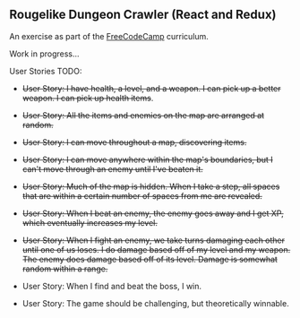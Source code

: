 ## Rougelike Dungeon Crawler (React and Redux)

An exercise as part of the [FreeCodeCamp](http://freecodecamp.com) curriculum.

Work in progress...

User Stories TODO:
- ~~User Story: I have health, a level, and a weapon. I can pick up a better weapon. I can pick up health items~~.

- ~~User Story: All the items and enemies on the map are arranged at random.~~

- ~~User Story: I can move throughout a map, discovering items.~~

- ~~User Story: I can move anywhere within the map's boundaries, but I can't move through an enemy until I've beaten it.~~

- ~~User Story: Much of the map is hidden. When I take a step, all spaces that are within a certain number of spaces from me are revealed.~~

- ~~User Story: When I beat an enemy, the enemy goes away and I get XP, which eventually increases my level.~~

- ~~User Story: When I fight an enemy, we take turns damaging each other until one of us loses. I do damage based off of my level and my weapon. The enemy does damage based off of its level. Damage is somewhat random within a range.~~

- User Story: When I find and beat the boss, I win.

- User Story: The game should be challenging, but theoretically winnable.
